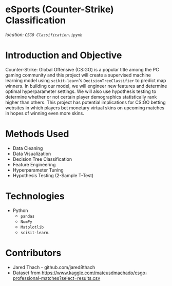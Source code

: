 # eSports (Counter-Strike) Classification
*location: `CSGO Classification.ipynb`*

# Introduction and Objective
Counter-Strike: Global Offensive (CS:GO) is a popular title among the PC gaming community and this project will create a supervised machine learning model using `scikit-learn`'s `DecisionTreeClassifier` to predict map winners. In building our model, we will engineer new features and determine optimal hyperparameter settings. We will also use hypothesis testing to determine whether or not certain player demographics statistically rank higher than others. This project has potential implications for CS:GO betting websites in which players bet monetary virtual skins on upcoming matches in hopes of winning even more skins.

# Methods Used
- Data Cleaning
- Data Visualization
- Decision Tree Classification
- Feature Engineering
- Hyperparameter Tuning
- Hypothesis Testing (2-Sample T-Test)

# Technologies
- Python
  - `pandas`
  - `NumPy`
  - `Matplotlib`
  - `scikit-learn`.

# Contributors
- Jared Thach - github.com/jared8thach
- Dataset from https://www.kaggle.com/mateusdmachado/csgo-professional-matches?select=results.csv
